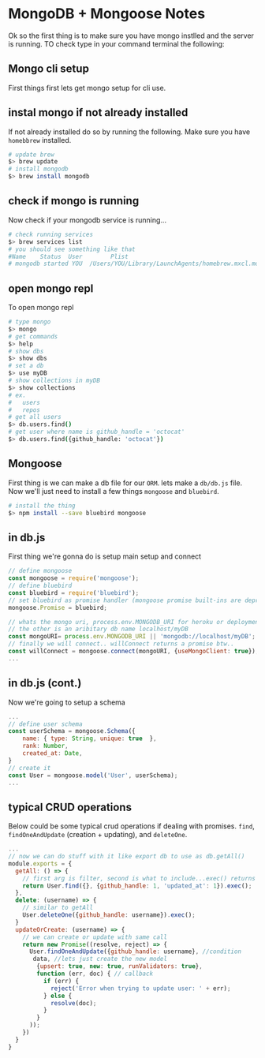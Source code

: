 MongoDB + Mongoose Notes 
=========================

Ok so the first thing is to make sure you have mongo instlled and the server is running.
TO check type in your command terminal the following:


Mongo cli setup
----------------
First things first lets get mongo setup for cli use.

## instal mongo if not already installed

If not already installed do so by running the following. Make sure you have `homebbrew` installed.

``` sh
# update brew
$> brew update
# install mongodb
$> brew install mongodb
```

## check if mongo is running

Now check if your mongodb service is running...

``` sh
# check running services
$> brew services list
# you should see something like that
#Name    Status  User        Plist
# mongodb started YOU  /Users/YOU/Library/LaunchAgents/homebrew.mxcl.mongodb.plist
```
## open mongo repl

To open mongo repl 

``` sh
# type mongo 
$> mongo
# get commands
$> help
# show dbs
$> show dbs
# set a db
$> use myDB
# show collections in myDB
$> show collections
# ex. 
#   users
#   repos
# get all users
$> db.users.find()
# get user where name is github_handle = 'octocat'
$> db.users.find({github_handle: 'octocat'})
```

Mongoose
---------

First thing is we can make a db file for our `ORM`. lets make a `db/db.js` file.
Now we'll just need to install a few things `mongoose` and `bluebird`.

``` sh
# install the thing
$> npm install --save bluebird mongoose
```

## in db.js

First thing we're gonna do is setup main setup and connect

``` js
// define mongoose
const mongoose = require('mongoose');
// define bluebird
const bluebird = require('bluebird');
// set bluebird as promise handler (mongoose promise built-ins are deprecated)
mongoose.Promise = bluebird;

// whats the mongo uri, process.env.MONGODB_URI for heroku or deployment
// the other is an aribitary db name localhost/myDB
const mongoURI= process.env.MONGODB_URI || 'mongodb://localhost/myDB';
// finally we will connect.. willConnect returns a promise btw..
const willConnect = mongoose.connect(mongoURI, {useMongoClient: true});
...
```

## in db.js (cont.)

Now we're going to setup a schema

``` js
...
// define user schema
const userSchema = mongoose.Schema({
    name: { type: String, unique: true  },
    rank: Number,
    created_at: Date,
}
// create it
const User = mongoose.model('User', userSchema);
...
```
## typical CRUD operations

Below could be some typical crud operations if dealing with promises. 
`find`,   `findOneAndUpdate` (creation + updating), and `deleteOne`.


``` js
...
// now we can do stuff with it like export db to use as db.getAll()
module.exports = {
  getAll: () => {
    // first arg is filter, second is what to include...exec() returns promise
    return User.find({}, {github_handle: 1, 'updated_at': 1}).exec();
  },
  delete: (username) => {
    // similar to getAll
    User.deleteOne({github_handle: username}).exec();
  }
  updateOrCreate: (username) => {
    // we can create or update with same call
    return new Promise((resolve, reject) => {
      User.findOneAndUpdate({github_handle: username}, //condition
       data, //lets just create the new model
        {upsert: true, new: true, runValidators: true},
        function (err, doc) { // callback
          if (err) {
            reject('Error when trying to update user: ' + err);
          } else {
            resolve(doc);
          }
        }
      ));
    })
  }
}

